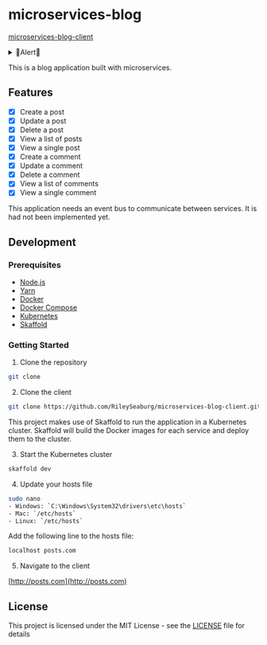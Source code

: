 # microservices-blog

[microservices-blog-client](https://github.com/RileySeaburg/microservices-blog-client)

<!-- alert emoji -->
<details>
<summary>🚨Alert🚨</summary>
<h2>🚨 This project is not production ready 🚨</h2>
<p>🚨 It is still under construction 🚨</p>
</details>

This is a blog application built with microservices.

## Features

- [x] Create a post
- [x] Update a post
- [x] Delete a post
- [x] View a list of posts
- [x] View a single post
- [x] Create a comment
- [x] Update a comment
- [x] Delete a comment
- [x] View a list of comments
- [x] View a single comment

This application needs an event bus to communicate between services. It is had not been implemented yet.

## Development

### Prerequisites

- [Node.js](https://nodejs.org/en/)
- [Yarn](https://yarnpkg.com/en/)
- [Docker](https://www.docker.com/)
- [Docker Compose](https://docs.docker.com/compose/)
- [Kubernetes](https://kubernetes.io/)
- [Skaffold](https://skaffold.dev/)

### Getting Started

1. Clone the repository

```bash
git clone
```

2. Clone the client
    
```bash
git clone https://github.com/RileySeaburg/microservices-blog-client.git client
```

This project makes use of Skaffold to run the application in a Kubernetes cluster. Skaffold will build the Docker images for each service and deploy them to the cluster.

3. Start the Kubernetes cluster

```bash
skaffold dev
```

4. Update your hosts file

```bash
sudo nano 
- Windows: `C:\Windows\System32\drivers\etc\hosts`
- Mac: `/etc/hosts`
- Linux: `/etc/hosts`
```

Add the following line to the hosts file:

```bash
localhost posts.com
```

5. Navigate to the client

[http://posts.com](http://posts.com)

## License

This project is licensed under the MIT License - see the [LICENSE](LICENSE) file for details



